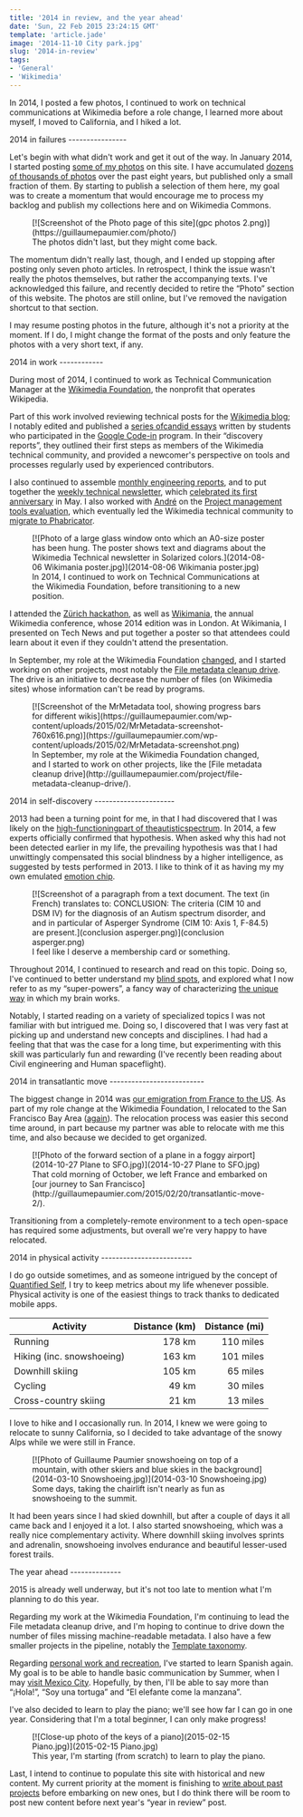 ```yaml
---
title: '2014 in review, and the year ahead'
date: 'Sun, 22 Feb 2015 23:24:15 GMT'
template: 'article.jade'
image: '2014-11-10 City park.jpg'
slug: '2014-in-review'
tags:
- 'General'
- 'Wikimedia'
---
```


In 2014, I posted a few photos, I continued to work on technical communications at Wikimedia before a role change, I learned more about myself, I moved to California, and I hiked a lot.

<section>
2014 in failures
----------------

Let's begin with what didn't work and get it out of the way. In January 2014, I started posting [some of my photos](http://guillaumepaumier.com/photo/) on this site. I have accumulated [dozens of thousands of photos](http://guillaumepaumier.com/2014/01/06/42812-photos/) over the past eight years, but published only a small fraction of them. By starting to publish a selection of them here, my goal was to create a momentum that would encourage me to process my backlog and publish my collections here and on Wikimedia Commons.

<figure>
[![Screenshot of the Photo page of this site](gpc photos 2.png)](https://guillaumepaumier.com/photo/)
<figcaption>The photos didn't last, but they might come back.</figcaption>
</figure>

The momentum didn't really last, though, and I ended up stopping after posting only seven photo articles. In retrospect, I think the issue wasn't really the photos themselves, but rather the accompanying texts. I've acknowledged this failure, and recently decided to retire the “Photo” section of this website. The photos are still online, but I've removed the navigation shortcut to that section.

I may resume posting photos in the future, although it's not a priority at the moment. If I do, I might change the format of the posts and only feature the photos with a very short text, if any.
</section>

<section>
2014 in work
------------

During most of 2014, I continued to work as Technical Communication Manager at the [Wikimedia Foundation](https://wikimediafoundation.org/), the nonprofit that operates Wikipedia.

Part of this work involved reviewing technical posts for the [Wikimedia blog](https://blog.wikimedia.org/); I notably edited and published a [series of](https://blog.wikimedia.org/2014/03/25/seeing-through-the-eyes-of-new-technical-contributors/)[candid essays](https://blog.wikimedia.org/2014/03/25/seeing-through-the-eyes-of-new-technical-contributors/) written by students who participated in the [Google Code-in](http://www.google-melange.com/gci/document/show/gci_program/google/gci2013/about_page) program. In their “discovery reports”, they outlined their first steps as members of the Wikimedia technical community, and provided a newcomer's perspective on tools and processes regularly used by experienced contributors.

I also continued to assemble [monthly engineering reports](http://www.mediawiki.org/wiki/Category:Wikimedia_engineering_reports), and to put together the [weekly technical newsletter](https://guillaumepaumier.com/project/wikimedia-tech-news/), which [celebrated its first anniversary](https://blog.wikimedia.org/2014/05/20/celebrating-one-year-of-tech-news/) in May. I also worked with [André](http://blogs.gnome.org/aklapper/) on the [Project management tools evaluation](https://www.mediawiki.org/wiki/Project_management_tools/Review), which eventually led the Wikimedia technical community to [migrate to Phabricator](https://blog.wikimedia.org/2014/06/10/on-our-way-to-phabricator/).

<figure>
[![Photo of a large glass window onto which an A0-size poster has been hung. The poster shows text and diagrams about the Wikimedia Technical newsletter in Solarized colors.](2014-08-06 Wikimania poster.jpg)](2014-08-06 Wikimania poster.jpg)
<figcaption>In 2014, I continued to work on Technical Communications at the Wikimedia Foundation, before transitioning to a new position.</figcaption>
</figure>

I attended the [Zürich hackathon](https://blog.wikimedia.org/2014/05/10/tech-wizards-behind-wikipedia-meet-in-zurich-for-hackathon/), as well as [Wikimania](http://wikimania2014.wikimedia.org/), the annual Wikimedia conference, whose 2014 edition was in London. At Wikimania, I presented on Tech News and put together a poster so that attendees could learn about it even if they couldn't attend the presentation.

In September, my role at the Wikimedia Foundation [changed](https://lists.wikimedia.org/pipermail/wikimediaannounce-l/2014-October/000993.html), and I started working on other projects, most notably the [File metadata cleanup drive](http://guillaumepaumier.com/project/file-metadata-cleanup-drive/). The drive is an initiative to decrease the number of files (on Wikimedia sites) whose information can't be read by programs.

<figure>
[![Screenshot of the MrMetadata tool, showing progress bars for different wikis](https://guillaumepaumier.com/wp-content/uploads/2015/02/MrMetadata-screenshot-760x616.png)](https://guillaumepaumier.com/wp-content/uploads/2015/02/MrMetadata-screenshot.png)
<figcaption>In September, my role at the Wikimedia Foundation changed, and I started to work on other projects, like the [File metadata cleanup drive](http://guillaumepaumier.com/project/file-metadata-cleanup-drive/).</figcaption>
</figure>
</section>

<section>
2014 in self-discovery
----------------------

2013 had been a turning point for me, in that I had discovered that I was likely on the [high-functioning](https://en.wikipedia.org/wiki/Asperger_syndrome)[part of the](https://en.wikipedia.org/wiki/Asperger_syndrome)[autistic](https://en.wikipedia.org/wiki/Asperger_syndrome)[spectrum](https://en.wikipedia.org/wiki/Asperger_syndrome). In 2014, a few experts officially confirmed that hypothesis. When asked why this had not been detected earlier in my life, the prevailing hypothesis was that I had unwittingly compensated this social blindness by a higher intelligence, as suggested by tests performed in 2013. I like to think of it as having my my own emulated [emotion chip](https://en.wikipedia.org/wiki/Data_(Star_Trek)).

<figure>
[![Screenshot of a paragraph from a text document. The text (in French) translates to: CONCLUSION: The criteria (CIM 10 and DSM IV) for the diagnosis of an Autism spectrum disorder, and and in particular of Asperger Syndrome (CIM 10: Axis 1, F-84.5) are present.](conclusion asperger.png)](conclusion asperger.png)
<figcaption>I feel like I deserve a membership card or something.</figcaption>
</figure>

Throughout 2014, I continued to research and read on this topic. Doing so, I've continued to better understand my [blind spots](http://aspiesforpresident.tumblr.com/), and explored what I now refer to as my “super-powers”, a fancy way of characterizing [the unique way](http://arstechnica.com/science/2015/01/the-connections-in-autistic-brains-are-idiosyncratic-and-individualized/) in which my brain works.

Notably, I started reading on a variety of specialized topics I was not familiar with but intrigued me. Doing so, I discovered that I was very fast at picking up and understand new concepts and disciplines. I had had a feeling that that was the case for a long time, but experimenting with this skill was particularly fun and rewarding (I've recently been reading about Civil engineering and Human spaceflight).
</section>

<section>
2014 in transatlantic move
--------------------------

The biggest change in 2014 was [our emigration from France to the US](http://guillaumepaumier.com/2015/02/20/transatlantic-move-2/%20"Transatlantic%20move%20II:%20They"). As part of my role change at the Wikimedia Foundation, I relocated to the San Francisco Bay Area ([again](https://guillaumepaumier.com/2010/01/27/back-in-the-game/)). The relocation process was easier this second time around, in part because my partner was able to relocate with me this time, and also because we decided to get organized.

<figure>
[![Photo of the forward section of a plane in a foggy airport](2014-10-27 Plane to SFO.jpg)](2014-10-27 Plane to SFO.jpg)
<figcaption>That cold morning of October, we left France and embarked on [our journey to San Francisco](http://guillaumepaumier.com/2015/02/20/transatlantic-move-2/).</figcaption>
</figure>

Transitioning from a completely-remote environment to a tech open-space has required some adjustments, but overall we're very happy to have relocated.
</section>

<section>
2014 in physical activity
-------------------------

I do go outside sometimes, and as someone intrigued by the concept of [Quantified Self](https://en.wikipedia.org/wiki/Quantified_Self), I try to keep metrics about my life whenever possible. Physical activity is one of the easiest things to track thanks to dedicated mobile apps.

| Activity                  | Distance (km) | Distance (mi) |
| ------------------------- | -------------:| -------------:|
| Running                   | 178 km        | 110 miles     |
| Hiking (inc. snowshoeing) | 163 km        | 101 miles     |
| Downhill skiing           | 105 km        | 65 miles      |
| Cycling                   | 49 km         | 30 miles      |
| Cross-country skiing      | 21 km         | 13 miles      |


I love to hike and I occasionally run. In 2014, I knew we were going to relocate to sunny California, so I decided to take advantage of the snowy Alps while we were still in France.

<figure>
[![Photo of Guillaume Paumier snowshoeing on top of a mountain, with other skiers and blue skies in the background](2014-03-10 Snowshoeing.jpg)](2014-03-10 Snowshoeing.jpg)
<figcaption>Some days, taking the chairlift isn't nearly as fun as snowshoeing to the summit.</figcaption>
</figure>

It had been years since I had skied downhill, but after a couple of days it all came back and I enjoyed it a lot. I also started snowshoeing, which was a really nice complementary activity. Where downhill skiing involves sprints and adrenalin, snowshoeing involves endurance and beautiful lesser-used forest trails.
</section>

<section>
The year ahead
--------------

2015 is already well underway, but it's not too late to mention what I'm planning to do this year.

Regarding my work at the Wikimedia Foundation, I'm continuing to lead the File metadata cleanup drive, and I'm hoping to continue to drive down the number of files missing machine-readable metadata. I also have a few smaller projects in the pipeline, notably the [Template taxonomy](http://meta.wikimedia.org/wiki/Templates/Taxonomy).

Regarding [personal work and recreation](https://twitter.com/gpaumier/status/422032557064986625), I've started to learn Spanish again. My goal is to be able to handle basic communication by Summer, when I may [visit Mexico City](https://wikimania2015.wikimedia.org/wiki/Main_Page). Hopefully, by then, I'll be able to say more than “¡Hola!”, “Soy una tortuga” and “El elefante come la manzana”.

I've also decided to learn to play the piano; we'll see how far I can go in one year. Considering that I'm a total beginner, I can only make progress!

<figure>
[![Close-up photo of the keys of a piano](2015-02-15 Piano.jpg)](2015-02-15 Piano.jpg)
<figcaption>This year, I'm starting (from scratch) to learn to play the piano.</figcaption>
</figure>

Last, I intend to continue to populate this site with historical and new content. My current priority at the moment is finishing to [write about past projects](https://guillaumepaumier.com/projects/) before embarking on new ones, but I do think there will be room to post new content before next year's “year in review” post.
</section>
